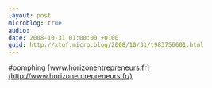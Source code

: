 ```yaml
---
layout: post
microblog: true
audio: 
date: 2008-10-31 01:00:00 +0100
guid: http://xtof.micro.blog/2008/10/31/t983756601.html
---
```

#oomphing [www.horizonentrepreneurs.fr](http://www.horizonentrepreneurs.fr/)
